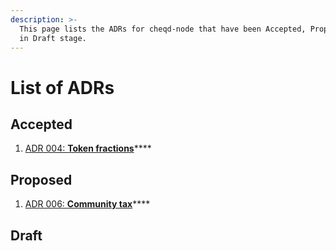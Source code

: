 ```yaml
---
description: >-
  This page lists the ADRs for cheqd-node that have been Accepted, Proposed, or
  in Draft stage.
---
```


# List of ADRs

## Accepted

1. [ADR 004: **Token fractions**](adr-004-token-fractions.md)\*\*\*\*

## Proposed

1. [ADR 006: **Community tax**](adr-006-community-tax.md)\*\*\*\*

## Draft

